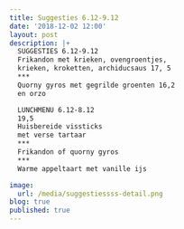 ```yaml
---
title: Suggesties 6.12-9.12
date: '2018-12-02 12:00'
layout: post
description: |+
  SUGGESTIES 6.12-9.12
  Frikandon met krieken, ovengroentjes,
  krieken, kroketten, archiducsaus 17, 5
  ***
  Quorny gyros met gegrilde groenten 16,2
  en orzo

  LUNCHMENU 6.12-8.12
  19,5
  Huisbereide vissticks 
  met verse tartaar
  ***
  Frikandon of quorny gyros
  ***
  Warme appeltaart met vanille ijs

image:
  url: /media/suggestiessss-detail.png
blog: true
published: true
---
```


